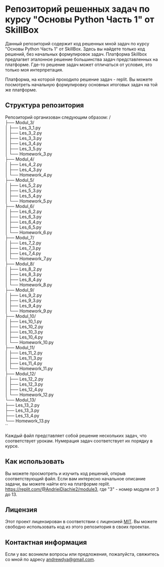 # Репозиторий решенных задач по курсу "Основы Python Часть 1" от SkillBox

Данный репозиторий содержит код решенных мной задач по курсу "Основы Python
Часть 1" от SkillBox. Здесь вы найдете только код решений, без начальных
формулировок задач. Платформа Skillbox предлагвет эталонное решение большинства
задач представленных на платформе. Где-то решение задач может отличаться от
условия, это только моя интерпретация.

Платформа, на которой проходило решение задач - replit. Вы можете посмотреть
начальную формулировку основных итоговых задач на той же платформе.

## Структура репозитория

Репозиторий организован следующим образом:
/  
├── Modul_3/  
│ ├── Les_3_1.py  
│ ├── Les_3_2.py  
│ ├── Les_3_3.py  
│ ├── Les_3_4.py  
│ ├── Les_3_5.py  
│ └── Homework_3.py  
├── Modul_4/  
│ ├── Les_4_2.py  
│ ├── Les_4_3.py  
│ └── Homework_4.py  
├── Modul_5/  
│ ├── Les_5_2.py  
│ ├── Les_5_3.py  
│ ├── Les_5_4.py  
│ └── Homework_5.py  
├── Modul_6/  
│ ├── Les_6_2.py  
│ ├── Les_6_3.py  
│ ├── Les_6_4.py  
│ ├── Les_6_5.py  
│ └── Homework_6.py  
├── Modul_7/  
│ ├── Les_7_2.py  
│ ├── Les_7_3.py  
│ ├── Les_7_4.py  
│ └── Homework_7.py  
├── Modul_8/  
│ ├── Les_8_2.py  
│ ├── Les_8_3.py  
│ ├── Les_8_4.py  
│ └── Homework_8.py  
├── Modul_9/  
│ ├── Les_9_2.py  
│ ├── Les_9_3.py  
│ ├── Les_9_4.py  
│ └── Homework_9.py  
├── Modul_10/  
│ ├── Les_10_1.py  
│ ├── Les_10_2.py  
│ ├── Les_10_3.py  
│ ├── Les_10_4.py  
│ └── Homework_10.py  
├── Modul_11/  
│ ├── Les_11_2.py  
│ ├── Les_11_3.py  
│ ├── Les_11_4.py  
│ └── Homework_11.py  
├── Modul_12/  
│ ├── Les_12_2.py  
│ ├── Les_12_3.py  
│ ├── Les_12_4.py  
│ └── Homework_12.py  
└── Modul_13/  
├── Les_13_2.py  
├── Les_13_3.py  
├── Les_13_4.py  
└── Homework_13.py  
``

Каждый файл представляет собой решение нескольких задач, что соответствует
урокам. Нумерация задач соответствует их порядку в курсе.

## Как использовать

Вы можете просмотреть и изучить код решений, открыв соответствующий файл.
Если вам интересно начальное описание задачи, вы можете найти его на платформе
replit. https://replit.com/@AndrieiDiachie2/module3, где "3" - номер модуля от
3 до 13.

## Лицензия

Этот проект лицензирован в соответствии с лицензией [MIT](LICENSE). Вы можете
свободно использовать код из этого репозитория в своих проектах.

## Контактная информация

Если у вас возникли вопросы или предложения, пожалуйста, свяжитесь со мной по
адресу [andrewdya@gmail.com](mailto:andrewdya@gmail.com).
